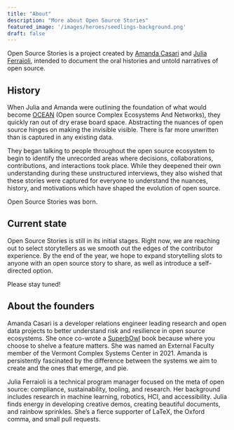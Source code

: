 ```yaml
---
title: "About"
description: "More about Open Source Stories"
featured_image: '/images/heroes/seedlings-background.png'
draft: false
---
```


Open Source Stories is a project created by [Amanda Casari](https://twitter.com/amcasari) and [Julia Ferraioli](https://twitter.com/juliaferraioli), intended to document the oral histories and untold narratives of open source.

## History

When Julia and Amanda were outlining the foundation of what would become [OCEAN](https://vermontcomplexsystems.org/partner/OCEAN/) (Open source Complex Ecosystems And Networks), they quickly ran out of dry erase board space. Abstracting the nuances of open source hinges on making the invisible visible. There is far more unwritten than is captured in any existing data.

They began talking to people throughout the open source ecosystem to begin to identify the unrecorded areas where decisions, collaborations, contributions, and interactions took place. While they deepened their own understanding during these unstructured interviews, they also wished that these stories were captured for everyone to understand the nuances, history, and motivations which have shaped the evolution of open source.

Open Source Stories was born.

## Current state

Open Source Stories is still in its initial stages. Right now, we are reaching out to select storytellers as we smooth out the edges of the contributor experience. By the end of the year, we hope to expand storytelling slots to anyone with an open source story to share, as well as introduce a self-directed option.

Please stay tuned!

## About the founders

Amanda Casari is a developer relations engineer leading research and open data projects to better understand risk and resilience in open source ecosystems. She once co-wrote a [SuperbOwl](https://www.oreilly.com/library/view/feature-engineering-for/9781491953235/) book because where you choose to shelve a feature matters. She was named an External Faculty member of the Vermont Complex Systems Center in 2021. Amanda is persistently fascinated by the difference between the systems we aim to create and the ones that emerge, and pie.

Julia Ferraioli is a technical program manager focused on the meta of open source: compliance, sustainability, tooling, and research. Her background includes research in machine learning, robotics, HCI, and accessibility. Julia finds energy in developing creative demos, creating beautiful documents, and rainbow sprinkles. She’s a fierce supporter of LaTeX, the Oxford comma, and small pull requests.
